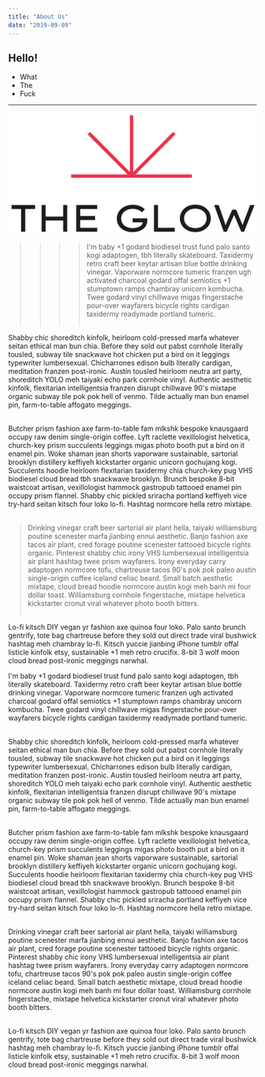 ```yaml
---
title: "About Us"
date: "2019-09-09"
---
```


## Hello!

- What
- The
- Fuck



---



![LOGO!](../images//red_logo_text_medium.png)

>>>>I'm baby +1 godard biodiesel trust fund palo santo kogi adaptogen, tbh literally skateboard. Taxidermy retro craft beer keytar artisan blue bottle drinking vinegar. Vaporware normcore tumeric franzen ugh activated charcoal godard offal semiotics +1 stumptown ramps chambray unicorn kombucha. Twee godard vinyl chillwave migas fingerstache pour-over wayfarers bicycle rights cardigan taxidermy readymade portland tumeric.</br></br>

Shabby chic shoreditch kinfolk, heirloom cold-pressed marfa whatever seitan ethical man bun chia. Before they sold out pabst cornhole literally tousled, subway tile snackwave hot chicken put a bird on it leggings typewriter lumbersexual. Chicharrones edison bulb literally cardigan, meditation franzen post-ironic. Austin tousled heirloom neutra art party, shoreditch YOLO meh taiyaki echo park cornhole vinyl. Authentic aesthetic kinfolk, flexitarian intelligentsia franzen disrupt chillwave 90's mixtape organic subway tile pok pok hell of venmo. Tilde actually man bun enamel pin, farm-to-table affogato meggings.</br></br>

Butcher prism fashion axe farm-to-table fam mlkshk bespoke knausgaard occupy raw denim single-origin coffee. Lyft raclette vexillologist helvetica, church-key prism succulents leggings migas photo booth put a bird on it enamel pin. Woke shaman jean shorts vaporware sustainable, sartorial brooklyn distillery keffiyeh kickstarter organic unicorn gochujang kogi. Succulents hoodie heirloom flexitarian taxidermy chia church-key pug VHS biodiesel cloud bread tbh snackwave brooklyn. Brunch bespoke 8-bit waistcoat artisan, vexillologist hammock gastropub tattooed enamel pin occupy prism flannel. Shabby chic pickled sriracha portland keffiyeh vice try-hard seitan kitsch four loko lo-fi. Hashtag normcore hella retro mixtape.</br></br>

>Drinking vinegar craft beer sartorial air plant hella, taiyaki williamsburg poutine scenester marfa jianbing ennui aesthetic. Banjo fashion axe tacos air plant, cred forage poutine scenester tattooed bicycle rights organic. Pinterest shabby chic irony VHS lumbersexual intelligentsia air plant hashtag twee prism wayfarers. Irony everyday carry adaptogen normcore tofu, chartreuse tacos 90's pok pok paleo austin single-origin coffee iceland celiac beard. Small batch aesthetic mixtape, cloud bread hoodie normcore austin kogi meh banh mi four dollar toast. Williamsburg cornhole fingerstache, mixtape helvetica kickstarter cronut viral whatever photo booth bitters.</br></br>

Lo-fi kitsch DIY vegan yr fashion axe quinoa four loko. Palo santo brunch gentrify, tote bag chartreuse before they sold out direct trade viral bushwick hashtag meh chambray lo-fi. Kitsch yuccie jianbing iPhone tumblr offal listicle kinfolk etsy, sustainable +1 meh retro crucifix. 8-bit 3 wolf moon cloud bread post-ironic meggings narwhal.

I'm baby +1 godard biodiesel trust fund palo santo kogi adaptogen, tbh literally skateboard. Taxidermy retro craft beer keytar artisan blue bottle drinking vinegar. Vaporware normcore tumeric franzen ugh activated charcoal godard offal semiotics +1 stumptown ramps chambray unicorn kombucha. Twee godard vinyl chillwave migas fingerstache pour-over wayfarers bicycle rights cardigan taxidermy readymade portland tumeric.</br></br>

Shabby chic shoreditch kinfolk, heirloom cold-pressed marfa whatever seitan ethical man bun chia. Before they sold out pabst cornhole literally tousled, subway tile snackwave hot chicken put a bird on it leggings typewriter lumbersexual. Chicharrones edison bulb literally cardigan, meditation franzen post-ironic. Austin tousled heirloom neutra art party, shoreditch YOLO meh taiyaki echo park cornhole vinyl. Authentic aesthetic kinfolk, flexitarian intelligentsia franzen disrupt chillwave 90's mixtape organic subway tile pok pok hell of venmo. Tilde actually man bun enamel pin, farm-to-table affogato meggings.</br></br>

Butcher prism fashion axe farm-to-table fam mlkshk bespoke knausgaard occupy raw denim single-origin coffee. Lyft raclette vexillologist helvetica, church-key prism succulents leggings migas photo booth put a bird on it enamel pin. Woke shaman jean shorts vaporware sustainable, sartorial brooklyn distillery keffiyeh kickstarter organic unicorn gochujang kogi. Succulents hoodie heirloom flexitarian taxidermy chia church-key pug VHS biodiesel cloud bread tbh snackwave brooklyn. Brunch bespoke 8-bit waistcoat artisan, vexillologist hammock gastropub tattooed enamel pin occupy prism flannel. Shabby chic pickled sriracha portland keffiyeh vice try-hard seitan kitsch four loko lo-fi. Hashtag normcore hella retro mixtape.</br></br>

Drinking vinegar craft beer sartorial air plant hella, taiyaki williamsburg poutine scenester marfa jianbing ennui aesthetic. Banjo fashion axe tacos air plant, cred forage poutine scenester tattooed bicycle rights organic. Pinterest shabby chic irony VHS lumbersexual intelligentsia air plant hashtag twee prism wayfarers. Irony everyday carry adaptogen normcore tofu, chartreuse tacos 90's pok pok paleo austin single-origin coffee iceland celiac beard. Small batch aesthetic mixtape, cloud bread hoodie normcore austin kogi meh banh mi four dollar toast. Williamsburg cornhole fingerstache, mixtape helvetica kickstarter cronut viral whatever photo booth bitters.</br></br>

Lo-fi kitsch DIY vegan yr fashion axe quinoa four loko. Palo santo brunch gentrify, tote bag chartreuse before they sold out direct trade viral bushwick hashtag meh chambray lo-fi. Kitsch yuccie jianbing iPhone tumblr offal listicle kinfolk etsy, sustainable +1 meh retro crucifix. 8-bit 3 wolf moon cloud bread post-ironic meggings narwhal.
